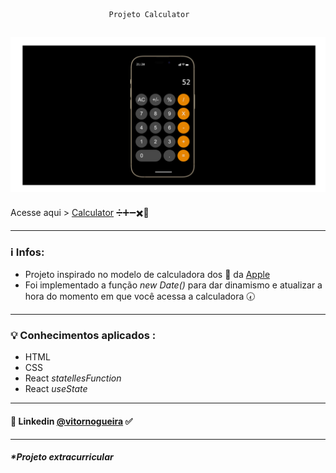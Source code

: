                           Projeto Calculator

![alt text](./projectFinish.png)
---
Acesse aqui > [Calculator]() ➗➕➖✖️🟰

---
### ℹ Infos:
- Projeto inspirado no modelo de calculadora dos 📱 da [Apple](https://www.apple.com/)
- Foi implementado a função _new Date()_ para dar dinamismo e atualizar a hora do momento em que você acessa a calculadora 🕢
---

### 💡 Conhecimentos aplicados :
- HTML
- CSS
- React _statellesFunction_
- React _useState_  

---
#### 🔗 Linkedin [@vitornogueira](https://www.linkedin.com/in/vitor-noqueira-913a9284/) ✅
---

##### *Projeto extracurricular 

